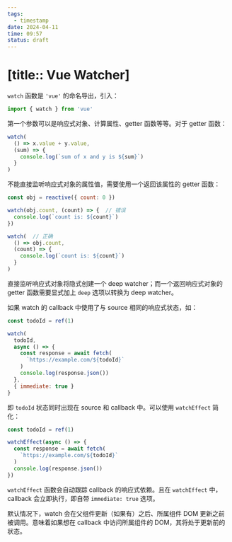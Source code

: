 ```yaml
---
tags:
  - timestamp
date: 2024-04-11
time: 09:57
status: draft
---
```


# [title:: Vue Watcher]

`watch` 函数是 `'vue'` 的命名导出，引入：

```js
import { watch } from 'vue'
```

第一个参数可以是响应式对象、计算属性、getter 函数等等。对于 getter 函数：

```js
watch(
  () => x.value + y.value,
  (sum) => {
    console.log(`sum of x and y is ${sum}`)
  }
)
```

不能直接监听响应式对象的属性值，需要使用一个返回该属性的 getter 函数：

```js
const obj = reactive({ count: 0 })

watch(obj.count, (count) => {  // 错误
  console.log(`count is: ${count}`)
})

watch(  // 正确
  () => obj.count,
  (count) => {
    console.log(`count is: ${count}`)
  }
)
```

直接监听响应式对象将隐式创建一个 deep watcher；而一个返回响应式对象的 getter 函数需要显式加上 `deep` 选项以转换为 deep watcher。

如果 watch 的 callback 中使用了与 source 相同的响应式状态，如：

```js
const todoId = ref(1)

watch(
  todoId,
  async () => {
    const response = await fetch(
      `https://example.com/${todoId}`
    )
    console.log(response.json())
  },
  { immediate: true }
}
```

即 `todoId` 状态同时出现在 source 和 callback 中。可以使用 `watchEffect` 简化：

```js
const todoId = ref(1)

watchEffect(async () => {
  const response = await fetch(
    `https://example.com/${todoId}`
  )
  console.log(response.json())
})
```

`watchEffect` 函数会自动跟踪 callback 的响应式依赖。且在 `watchEffect` 中，callback 会立即执行，即自带 `immediate: true` 选项。

默认情况下，watch 会在父组件更新（如果有）之后、所属组件 DOM 更新之前被调用。意味着如果想在 callback 中访问所属组件的 DOM，其将处于更新前的状态。
